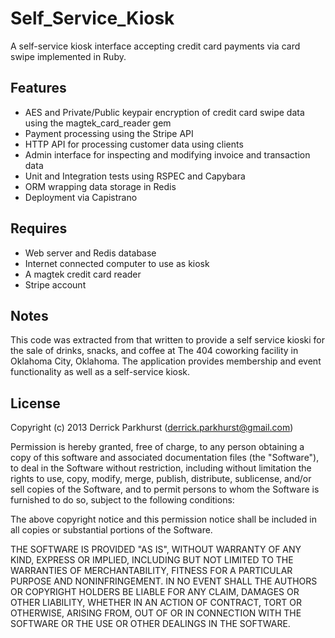 Self_Service_Kiosk
==================

A self-service kiosk interface accepting credit card payments via card swipe implemented in Ruby.

Features
--------
* AES and Private/Public keypair encryption of credit card swipe data using the magtek_card_reader gem
* Payment processing using the Stripe API
* HTTP API for processing customer data using clients
* Admin interface for inspecting and modifying invoice and transaction data
* Unit and Integration tests using RSPEC and Capybara
* ORM wrapping data storage in Redis
* Deployment via Capistrano

Requires
--------

* Web server and Redis database
* Internet connected computer to use as kiosk
* A magtek credit card reader
* Stripe account

Notes
-----
 This code was extracted from that written to provide a self service kioski for the sale of drinks, snacks, and coffee 
at The 404 coworking facility in Oklahoma City, Oklahoma. The application provides membership and event functionality
as well as a self-service kiosk. 

License
-------
Copyright (c) 2013 Derrick Parkhurst (derrick.parkhurst@gmail.com)

Permission is hereby granted, free of charge, to any person obtaining a copy
of this software and associated documentation files (the "Software"), to deal
in the Software without restriction, including without limitation the rights
to use, copy, modify, merge, publish, distribute, sublicense, and/or sell
copies of the Software, and to permit persons to whom the Software is
furnished to do so, subject to the following conditions:

The above copyright notice and this permission notice shall be included in
all copies or substantial portions of the Software.

THE SOFTWARE IS PROVIDED "AS IS", WITHOUT WARRANTY OF ANY KIND, EXPRESS OR
IMPLIED, INCLUDING BUT NOT LIMITED TO THE WARRANTIES OF MERCHANTABILITY,
FITNESS FOR A PARTICULAR PURPOSE AND NONINFRINGEMENT. IN NO EVENT SHALL THE
AUTHORS OR COPYRIGHT HOLDERS BE LIABLE FOR ANY CLAIM, DAMAGES OR OTHER
LIABILITY, WHETHER IN AN ACTION OF CONTRACT, TORT OR OTHERWISE, ARISING FROM,
OUT OF OR IN CONNECTION WITH THE SOFTWARE OR THE USE OR OTHER DEALINGS IN
THE SOFTWARE.

